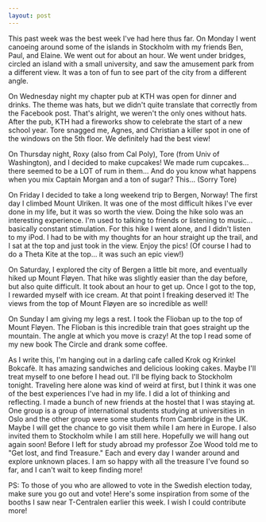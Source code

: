 ```yaml
---
layout: post
---
```


This past week was the best week I've had here thus far. On Monday I went canoeing around
some of the islands in Stockholm with my friends Ben, Paul, and Elaine. We went out for about
an hour. We went under bridges, circled an island with a small university, and saw the amusement park
from a different view. It was a ton of fun to see part of the city from a different angle. 

On Wednesday night my chapter pub at KTH was open for dinner and drinks. The theme was 
hats, but we didn't quite translate that correctly from the Facebook post. That's alright, 
we weren't the only ones without hats. After the pub, KTH had a fireworks show to celebrate
the start of a new school year. Tore snagged me, Agnes, and Christian a killer spot in one
of the windows on the 5th floor. We definitely had the best view! 

On Thursday night, Roxy (also from Cal Poly), Tore (from Univ of Washington), and I decided to make cupcakes!
We made rum cupcakes... there seemed to be a LOT of rum in them... And do you know 
what happens when you mix Captain Morgan and a ton of sugar? This... (Sorry Tore)


On Friday I decided to take a long weekend trip to Bergen, Norway! The first day I climbed Mount Ulriken. 
It was one of the most difficult hikes I've ever done in my life, but it was so worth the view. 
Doing the hike solo was an interesting experience.
I'm used to talking to friends or listening to music... basically constant stimulation. For this
hike I went alone, and I didn't listen to my iPod. I had to be with my thoughts for an hour straight up
the trail, and I sat at the top and just took in the view. Enjoy the pics! (Of course I had to do a Theta Kite 
at the top... it was such an epic view!)

On Saturday, I explored the city of Bergen a little bit more, and eventually hiked up Mount Fløyen.
That hike was slightly easier than the day before, but also quite difficult. It took about an hour to get up.
Once I got to the top, I rewarded myself with ice cream. At that point I freaking deserved it! The views from the top of Mount Fløyen
are so incredible as well!

On Sunday I am giving my legs a rest. I took the Flioban up to the top of Mount Fløyen. The Flioban
is this incredible train that goes straight up the mountain. The angle at which you move is crazy!
At the top I read some of my new book The Circle and drank some coffee. 

As I write this, I'm hanging out in a darling cafe called Krok og Krinkel Bokcafè. It has amazing
sandwiches and delicious looking cakes. Maybe I'll treat myself to one before I head out. 
I'll be flying back to Stockholm tonight. Traveling here alone was kind of weird at first, but 
I think it was one of the best experiences I've had in my life. I did a lot of thinking and 
reflecting. I made a bunch of new friends at the hostel that I was staying at. One group is
a group of international students studying
at universities in Oslo and the other group were some students from Cambridge in the UK. Maybe I
will get the chance to go visit them while I am here in Europe. I also invited them to Stockholm while
I am still here. Hopefully we will hang out again soon! Before I left for study abroad my professor Zoe Wood 
told me to "Get lost, and find Treasure." Each and every day I wander around and explore unknown places.
I am so happy with all the treasure I've found so far, and I can't wait to keep finding more!

PS: To those of you who are allowed to vote in the Swedish election today, make sure you go
out and vote! Here's some inspiration from some of the booths I saw near T-Centralen earlier 
this week. I wish I could contribute more!